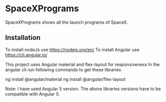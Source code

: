 # SpaceXPrograms
SpaceXPrograms shows all the launch programs of SpaceX.

## Installation
To install nodeJs use https://nodejs.org/en/
To install Angular use https://cli.angular.io/

This project uses Angular material and flex-layout for responsiveness
In the angular cli run following commands to get these libraries

ng install @angular/material
ng install @angular/flex-layout

Note: I have used Angular 5 version. The above libraries versions have to be compatible with Angular 5.
